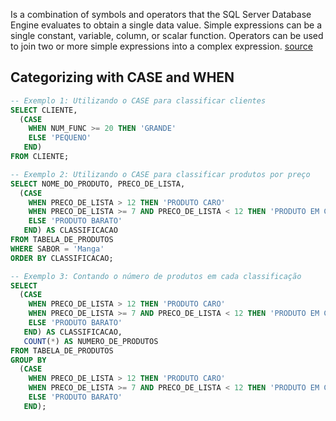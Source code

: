 Is a combination of symbols and operators that the SQL Server Database Engine evaluates to obtain a single data value. Simple expressions can be a single constant, variable, column, or scalar function. Operators can be used to join two or more simple expressions into a complex expression. [source](https://learn.microsoft.com/en-us/sql/t-sql/language-elements/expressions-transact-sql?view=sql-server-ver16)

## Categorizing with  **CASE** and **WHEN**

```sql
-- Exemplo 1: Utilizando o CASE para classificar clientes
SELECT CLIENTE,
  (CASE
    WHEN NUM_FUNC >= 20 THEN 'GRANDE'
    ELSE 'PEQUENO'
   END) 
FROM CLIENTE;

-- Exemplo 2: Utilizando o CASE para classificar produtos por preço
SELECT NOME_DO_PRODUTO, PRECO_DE_LISTA,
  (CASE
    WHEN PRECO_DE_LISTA > 12 THEN 'PRODUTO CARO'
    WHEN PRECO_DE_LISTA >= 7 AND PRECO_DE_LISTA < 12 THEN 'PRODUTO EM CONTA'
    ELSE 'PRODUTO BARATO'
   END) AS CLASSIFICACAO
FROM TABELA_DE_PRODUTOS
WHERE SABOR = 'Manga'
ORDER BY CLASSIFICACAO;

-- Exemplo 3: Contando o número de produtos em cada classificação
SELECT
  (CASE
    WHEN PRECO_DE_LISTA > 12 THEN 'PRODUTO CARO'
    WHEN PRECO_DE_LISTA >= 7 AND PRECO_DE_LISTA < 12 THEN 'PRODUTO EM CONTA'
    ELSE 'PRODUTO BARATO'
   END) AS CLASSIFICACAO,
   COUNT(*) AS NUMERO_DE_PRODUTOS
FROM TABELA_DE_PRODUTOS
GROUP BY
  (CASE
    WHEN PRECO_DE_LISTA > 12 THEN 'PRODUTO CARO'
    WHEN PRECO_DE_LISTA >= 7 AND PRECO_DE_LISTA < 12 THEN 'PRODUTO EM CONTA'
    ELSE 'PRODUTO BARATO'
   END);
```